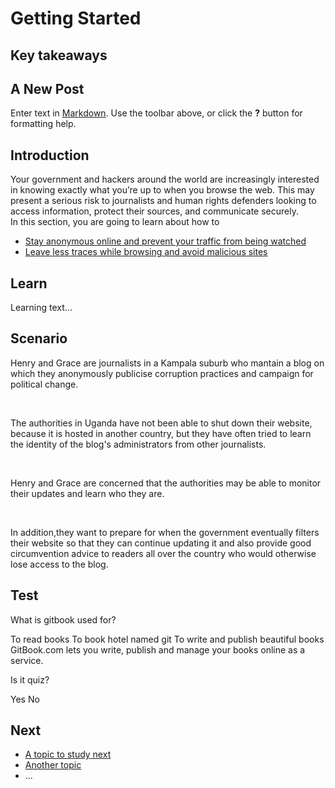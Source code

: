# Getting Started
## Key takeaways
## A New Post

Enter text in [Markdown](http://daringfireball.net/projects/markdown/). Use the toolbar above, or click the **?** button for formatting help.


## Introduction
Your government and hackers around the world are increasingly interested in knowing exactly what you’re up to when you browse the web. This may present a serious risk to journalists and human rights defenders looking to access information, protect their sources, and communicate securely.
<br>
In this section, you are going to learn about how to 
- [Stay anonymous online and prevent your traffic from being watched](en/topics/practice-5-internet-anonymity/1-prevent-traffic-being-watched/1-intro.md)
- [Leave less traces while browsing and avoid malicious sites](en/topics/practice-5-internet-anonymity/2-leave-no-traces/1-intro.md)


## Learn
Learning text...

## Scenario
Henry and Grace are journalists in a Kampala suburb who mantain a blog on which they anonymously publicise corruption practices and campaign for political change. 

<br>

The authorities in Uganda have not been able to shut down their website, because it is hosted in another country, but they have often tried to learn the identity of the blog's administrators from other journalists.

<br>

Henry and Grace are concerned that the authorities may be able to monitor their updates and learn who they are.

<br>

In addition,they want to prepare for when the government eventually filters their website so that they can continue updating it and also provide good circumvention advice to readers all over the country who would otherwise lose access to the blog.


## Test
<quiz name="Gitbook Quiz">
    <question multiple>
        <p>What is gitbook used for?</p>
        <answer correct>To read books</answer>
        <answer>To book hotel named git</answer>
        <answer correct>To write and publish beautiful books</answer>
        <explanation>GitBook.com lets you write, publish and manage your books online as a service.</explanation>
    </question>
    <question>
        <p>Is it quiz?</p>
        <answer correct>Yes</answer>
        <answer>No</answer>
    </question>
</quiz>

## Next
 * [A topic to study next](en/topics/_topic/_unit/index.md)
 * [Another topic](en/topics/_topic/_unit/index.md)
 * ...

